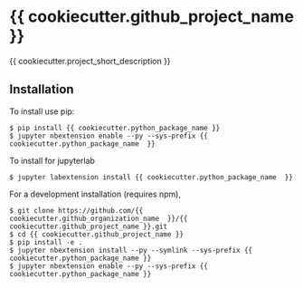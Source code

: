 {{ cookiecutter.github_project_name }}
===============================

{{ cookiecutter.project_short_description }}

Installation
------------

To install use pip:

    $ pip install {{ cookiecutter.python_package_name }}
    $ jupyter nbextension enable --py --sys-prefix {{ cookiecutter.python_package_name  }}

To install for jupyterlab

    $ jupyter labextension install {{ cookiecutter.python_package_name  }}

For a development installation (requires npm),

    $ git clone https://github.com/{{ cookiecutter.github_organization_name  }}/{{ cookiecutter.github_project_name }}.git
    $ cd {{ cookiecutter.github_project_name }}
    $ pip install -e .
    $ jupyter nbextension install --py --symlink --sys-prefix {{ cookiecutter.python_package_name }}
    $ jupyter nbextension enable --py --sys-prefix {{ cookiecutter.python_package_name }}
